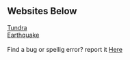 ## Websites Below
<a href="tundra/tundra.html">Tundra</a>
<br>
<a href="earthquake/comingsoon.md">Earthquake</a>
<br>
<br>
Find a bug or spellig error? report it <a href="https://github.com/GanOnsauce/school/issues?q=is%3Aissue+is%3Aopen+sort%3Aupdated-desc
">Here</a> 
